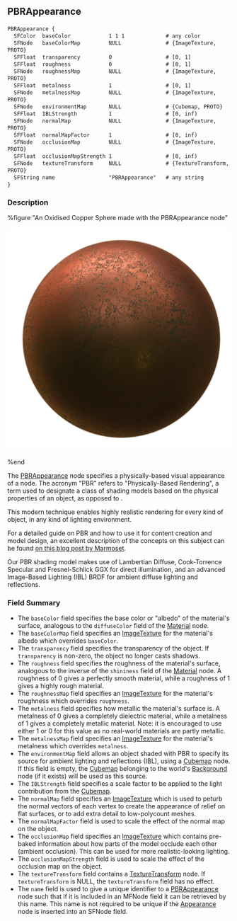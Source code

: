 ## PBRAppearance

```
PBRAppearance {
  SFColor  baseColor            1 1 1             # any color
  SFNode   baseColorMap         NULL              # {ImageTexture, PROTO}
  SFFloat  transparency         0                 # [0, 1]
  SFFloat  roughness            0                 # [0, 1]
  SFNode   roughnessMap         NULL              # {ImageTexture, PROTO}
  SFFloat  metalness            1                 # [0, 1]
  SFNode   metalnessMap         NULL              # {ImageTexture, PROTO}
  SFNode   environmentMap       NULL              # {Cubemap, PROTO}
  SFFloat  IBLStrength          1                 # [0, inf)
  SFNode   normalMap            NULL              # {ImageTexture, PROTO}
  SFFloat  normalMapFactor      1                 # [0, inf)
  SFNode   occlusionMap         NULL              # {ImageTexture, PROTO}
  SFFloat  occlusionMapStrength 1                 # [0, inf)
  SFNode   textureTransform     NULL              # {TextureTransform, PROTO}
  SFString name                 "PBRAppearance"   # any string
}
```

### Description

%figure "An Oxidised Copper Sphere made with the PBRAppearance node"

![pbrappearance.png](images/pbrappearance.png)

%end

The [PBRAppearance](#pbrappearance) node specifies a physically-based visual appearance of a node.
The acronym "PBR" refers to "Physically-Based Rendering", a term used to designate a class of shading models based on the physical properties of an object, as opposed to .

This modern technique enables highly realistic rendering for every kind of object, in any kind of lighting environment.

For a detailed guide on PBR and how to use it for content creation and model design, an excellent description of the concepts on this subject can be found [on this blog post by Marmoset](https://www.marmoset.co/posts/physically-based-rendering-and-you-can-too/).

Our PBR shading model makes use of Lambertian Diffuse, Cook-Torrence Specular and Fresnel-Schlick GGX for direct illumination, and an advanced Image-Based Lighting (IBL) BRDF for ambient diffuse lighting and reflections.

### Field Summary

- The `baseColor` field specifies the base color or "albedo" of the material's surface, analogous to the `diffuseColor` field of the [Material](material.md) node.
- The `baseColorMap` field specifies an [ImageTexture](imagetexture.md) for the material's albedo which overrides `baseColor`.
- The `transparency` field specifies the transparency of the object.
If `transparency` is non-zero, the object no longer casts shadows.
- The `roughness` field specifies the roughness of the material's surface, analogous to the inverse of the `shininess` field of the [Material](material.md) node.
A roughness of 0 gives a perfectly smooth material, while a roughness of 1 gives a highly rough material.
- The `roughnessMap` field specifies an [ImageTexture](imagetexture.md) for the material's roughness which overrides `roughness`.
- The `metalness` field specifies how metallic the material's surface is.
A metalness of 0 gives a completely dielectric material, while a metalness of 1 gives a completely metallic material.
Note: it is encouraged to use either 1 or 0 for this value as no real-world materials are partly metallic.
- The `metalnessMap` field specifies an [ImageTexture](imagetexture.md) for the material's metalness which overrides `metalness`.
- The `environmentMap` field allows an object shaded with PBR to specify its source for ambient lighting and reflections (IBL), using a [Cubemap](cubemap.md) node.
If this field is empty, the [Cubemap](cubemap.md) belonging to the world's [Background](background.md) node (if it exists) will be used as this source.
- The `IBLStrength` field specifies a scale factor to be applied to the light contribution from the [Cubemap](cubemap.md).
- The `normalMap` field specifies an [ImageTexture](imagetexture.md) which is used to peturb the normal vectors of each vertex to create the appearance of relief on flat surfaces, or to add extra detail to low-polycount meshes.
- The `normalMapFactor` field is used to scale the effect of the normal map on the object.
- The `occlusionMap` field specifies an [ImageTexture](imagetexture.md) which contains pre-baked information about how parts of the model occlude each other (ambient occlusion). This can be used for more realistic-looking lighting.
- The `occlusionMapStrength` field is used to scale the effect of the occlusion map on the object.
- The `textureTransform` field contains a [TextureTransform](texturetransform.md) node.
If `textureTransform` is NULL, the `textureTransform` field has no effect.
- The `name` field is used to give a unique identifier to a [PBRAppearance](#pbrappearance) node such that if it is included in an MFNode field it can be retrieved by this name.
This name is not required to be unique if the [Appearance](#Appearance) node is inserted into an SFNode field.
